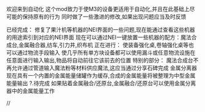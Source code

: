 欢迎来到自动化
这个mod致力于使M3的设备更适用于自动化,并且在此基础上尽可能的保持原有的行为
同时做了一些激进的修改,如果出现问题应当及时反馈

已经完成：
  修复了果汁机等机器的NEI界面的一些问题,现在能通过查看这些机器的用途索引到对应的NEI界面
  现在可以通过NEI一键放置一些机器的配方：魔法合成台,金属融合器,纺车,引力井,织布机
正在进行：
  使装备强化桌,卷轴强化桌等也可以通过物流手段输入
  使几乎所有单方块设备都可以使用漏斗或任意物流设施在任意面进行输入输出,物品将自动前往它该前去的位置
特别的部分：
  魔法合成台不再允许通过管道输入魔法粉等材料供应魔法,这应当通过分享石碑完成
  金属分离器现在具有一个内置的金属能量储罐作为缓存,合成的金属能量将被整理为中型金属能量输出
    ?.待完成 如果贴着金属融合/还原台,金属融合/还原台可以使用金属分离器中的金属能量工作

//

